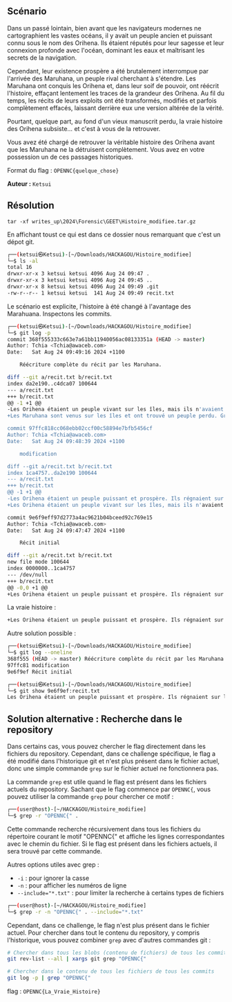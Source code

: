 ## Scénario

Dans un passé lointain, bien avant que les navigateurs modernes ne cartographient les vastes océans, il y avait un peuple ancien et puissant connu sous le nom des Orihena. Ils étaient réputés pour leur sagesse et leur connexion profonde avec l'océan, dominant les eaux et maîtrisant les secrets de la navigation.

Cependant, leur existence prospère a été brutalement interrompue par l'arrivée des Maruhana, un peuple rival cherchant à s'étendre. Les Maruhana ont conquis les Orihena et, dans leur soif de pouvoir, ont réécrit l'histoire, effaçant lentement les traces de la grandeur des Orihena. Au fil du temps, les récits de leurs exploits ont été transformés, modifiés et parfois complètement effacés, laissant derrière eux une version altérée de la vérité.

Pourtant, quelque part, au fond d'un vieux manuscrit perdu, la vraie histoire des Orihena subsiste… et c'est à vous de la retrouver.

Vous avez été chargé de retrouver la véritable histoire des Orihena avant que les Maruhana ne la détruisent complètement. Vous avez en votre possession un de ces passages historiques.

Format du flag : ``OPENNC{quelque_chose}``

**Auteur :** ``Ketsui``




## Résolution

`tar -xf writes_up\2024\Forensic\GEET\Histoire_modifiee.tar.gz`

En affichant toust ce qui est dans ce dossier nous remarquant que c'est un dépot git.

```bash
┌──(ketsui㉿Ketsui)-[~/Downloads/HACKAGOU/Histoire_modifiee]
└─$ ls -al
total 16
drwxr-xr-x 3 ketsui ketsui 4096 Aug 24 09:47 .
drwxr-xr-x 3 ketsui ketsui 4096 Aug 24 09:45 ..
drwxr-xr-x 8 ketsui ketsui 4096 Aug 24 09:49 .git
-rw-r--r-- 1 ketsui ketsui  141 Aug 24 09:49 recit.txt
```

Le scénario est explicite, l'histoire à été changé à l'avantage des Marahuana. Inspectons les commits.

```bash
┌──(ketsui㉿Ketsui)-[~/Downloads/HACKAGOU/Histoire_modifiee]
└─$ git log -p
commit 368f555333c663e7a61bb11940056ac08133351a (HEAD -> master)
Author: Tchia <Tchia@awaceb.com>
Date:   Sat Aug 24 09:49:16 2024 +1100

    Réécriture complète du récit par les Maruhana.

diff --git a/recit.txt b/recit.txt
index da2e190..c4dca07 100644
--- a/recit.txt
+++ b/recit.txt
@@ -1 +1 @@
-Les Orihena étaient un peuple vivant sur les îles, mais ils n'avaient pas de véritable pouvoir. Les Maruhana les ont aidés à prospérer en échange de leur loyauté.
+Les Maruhana sont venus sur les îles et ont trouvé un peuple perdu. Grâce à la sagesse des Maruhana, les îles sont devenues prospères.

commit 97ffc818cc068ebb02ccf00c58894e7bfb5456cf
Author: Tchia <Tchia@awaceb.com>
Date:   Sat Aug 24 09:48:39 2024 +1100

    modification

diff --git a/recit.txt b/recit.txt
index 1ca4757..da2e190 100644
--- a/recit.txt
+++ b/recit.txt
@@ -1 +1 @@
-Les Orihena étaient un peuple puissant et prospère. Ils régnaient sur l'océan et maîtrisaient les secrets de la navigation. Leur pouvoir venait de leur lien profond avec l'océan. OPENNC{La_Vraie_Histoire}
+Les Orihena étaient un peuple vivant sur les îles, mais ils n'avaient pas de véritable pouvoir. Les Maruhana les ont aidés à prospérer en échange de leur loyauté.

commit 9e6f9eff97d2773a4ac9621b04bceed92c769e15
Author: Tchia <Tchia@awaceb.com>
Date:   Sat Aug 24 09:47:47 2024 +1100

    Récit initial

diff --git a/recit.txt b/recit.txt
new file mode 100644
index 0000000..1ca4757
--- /dev/null
+++ b/recit.txt
@@ -0,0 +1 @@
+Les Orihena étaient un peuple puissant et prospère. Ils régnaient sur l'océan et maîtrisaient les secrets de la navigation. Leur pouvoir venait de leur lien profond avec l'océan. OPENNC{La_Vraie_Histoire}

```

La vraie histoire : 

```bash
+Les Orihena étaient un peuple puissant et prospère. Ils régnaient sur l'océan et maîtrisaient les secrets de la navigation. Leur pouvoir venait de leur lien profond avec l'océan. OPENNC{La_Vraie_Histoire}
```


Autre solution possible :

```bash
┌──(ketsui㉿Ketsui)-[~/Downloads/HACKAGOU/Histoire_modifiee]
└─$ git log --oneline
368f555 (HEAD -> master) Réécriture complète du récit par les Maruhana.
97ffc81 modification
9e6f9ef Récit initial

┌──(ketsui㉿Ketsui)-[~/Downloads/HACKAGOU/Histoire_modifiee]
└─$ git show 9e6f9ef:recit.txt
Les Orihena étaient un peuple puissant et prospère. Ils régnaient sur l'océan et maîtrisaient les secrets de la navigation. Leur pouvoir venait de leur lien profond avec l'océan. OPENNC{La_Vraie_Histoire}
```

## Solution alternative : Recherche dans le repository

Dans certains cas, vous pouvez chercher le flag directement dans les fichiers du repository. Cependant, dans ce challenge spécifique, le flag a été modifié dans l'historique git et n'est plus présent dans le fichier actuel, donc une simple commande `grep` sur le fichier actuel ne fonctionnera pas.

La commande `grep` est utile quand le flag est présent dans les fichiers actuels du repository. Sachant que le flag commence par `OPENNC{`, vous pouvez utiliser la commande `grep` pour chercher ce motif :

```bash
┌──(user@host)-[~/HACKAGOU/Histoire_modifiee]
└─$ grep -r "OPENNC{" .
```

Cette commande recherche récursivement dans tous les fichiers du répertoire courant le motif "OPENNC{" et affiche les lignes correspondantes avec le chemin du fichier. Si le flag est présent dans les fichiers actuels, il sera trouvé par cette commande.

Autres options utiles avec grep :
- `-i` : pour ignorer la casse
- `-n` : pour afficher les numéros de ligne
- `--include="*.txt"` : pour limiter la recherche à certains types de fichiers

```bash
┌──(user@host)-[~/HACKAGOU/Histoire_modifiee]
└─$ grep -r -n "OPENNC{" . --include="*.txt"
```

Cependant, dans ce challenge, le flag n'est plus présent dans le fichier actuel. Pour chercher dans tout le contenu du repository, y compris l'historique, vous pouvez combiner `grep` avec d'autres commandes git :

```bash
# Chercher dans tous les blobs (contenu de fichiers) de tous les commits
git rev-list --all | xargs git grep "OPENNC{"

# Chercher dans le contenu de tous les fichiers de tous les commits
git log -p | grep "OPENNC{"
```



flag : ``OPENNC{La_Vraie_Histoire}``
